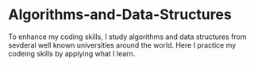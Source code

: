 # Algorithms-and-Data-Structures
To enhance my coding skills, I study algorithms and data structures from sevderal well known universities around the world. Here I practice my codeing skills by applying what I learn.
